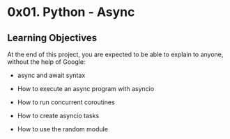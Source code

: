 # 0x01. Python - Async

## Learning Objectives

At the end of this project, you are expected to be able to explain to anyone, without the help of Google:

* async and await syntax

* How to execute an async program with asyncio

* How to run concurrent coroutines

* How to create asyncio tasks

* How to use the random module
